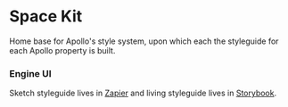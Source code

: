 # Space Kit
Home base for Apollo's style system, upon which each the styleguide for each Apollo property is built.



### Engine UI
Sketch styleguide lives in [Zapier](https://app.zeplin.io/project/5c7dcb5ab4e654bca8cde54d/screen/5cd0c46bce9a42346c709328) and living styleguide lives in [Storybook](https://storybook.apollographql.com).
